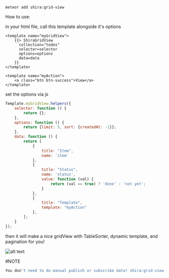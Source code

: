 ```
meteor add shira:grid-view
```

How to use:

in your html file, call this template alongside it's options

```
<template name="myGridView">
    {{> ShiraGridView 
      collection="todos"
      selector=selector
      options=options
      data=data
    }}
</template>

<template name="myAction">
    <a class="btn btn-success">View</a>
</template>
```

set the options via js
```javascript
Template.myGridView.helpers({
    selector: function () {
        return {};
    },
    options: function () {
        return {limit: 5, sort: {createdAt: -1}};
    },
    data: function () {
        return [
            {
                title: "Item",
                name: 'item'
            },
            {
                title: "Status",
                name: 'status',
                value: function (val) {
                    return (val == true) ? 'done' : 'not yet';
                }
            },
            {
                title: "Template",
                template: "myAction"
            },
        ];
    }
});

```

then it will make a nice gridView with TableSorter, dynamic template, and pagination for you!


![alt text](http://content.screencast.com/users/Radiegtya/folders/Jing/media/c0e42349-709d-4802-ba71-96e02a5531b3/00000398.png)


#NOTE
```javascript
You don't need to do manual publish or subscribe data! shira:grid-view will do the magic for you!
```

